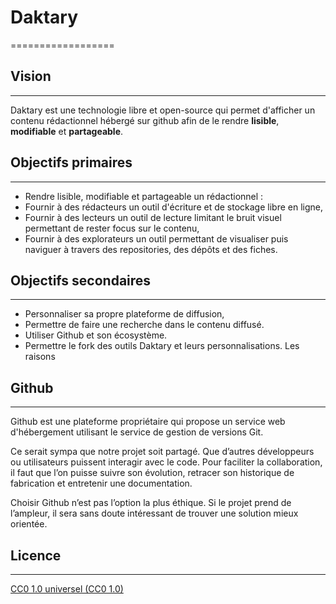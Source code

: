 # Daktary
==================

## Vision
------

Daktary est une technologie libre et open-source qui permet d'afficher un contenu rédactionnel hébergé sur github afin de le rendre **lisible**, **modifiable** et **partageable**.


## Objectifs primaires
-----------------

- Rendre lisible, modifiable et partageable un rédactionnel :
- Fournir à des rédacteurs un outil d'écriture et de stockage libre en ligne,
- Fournir à des lecteurs un outil de lecture limitant le bruit visuel permettant de rester focus sur le contenu,
- Fournir à des explorateurs un outil permettant de visualiser puis naviguer à travers des repositories, des dépôts et des fiches.


## Objectifs secondaires
---------------------

- Personnaliser sa propre plateforme de diffusion,
- Permettre de faire une recherche dans le contenu diffusé.
- Utiliser Github et son écosystème.
- Permettre le fork des outils Daktary et leurs personnalisations.
Les raisons


## Github
------------
Github est une plateforme propriétaire qui propose un service web d'hébergement utilisant le service de gestion de versions Git.

Ce serait sympa que notre projet soit partagé. Que d’autres développeurs ou utilisateurs puissent interagir avec le code.
Pour faciliter la collaboration, il faut que l’on puisse suivre son évolution, retracer son historique de fabrication et entretenir une documentation.

Choisir Github n’est pas l’option la plus éthique. Si le projet prend de l’ampleur, il sera sans doute intéressant de trouver une solution mieux orientée.

## Licence
-------

[CC0 1.0 universel (CC0 1.0)](https://creativecommons.org/publicdomain/zero/1.0/deed.fr)

